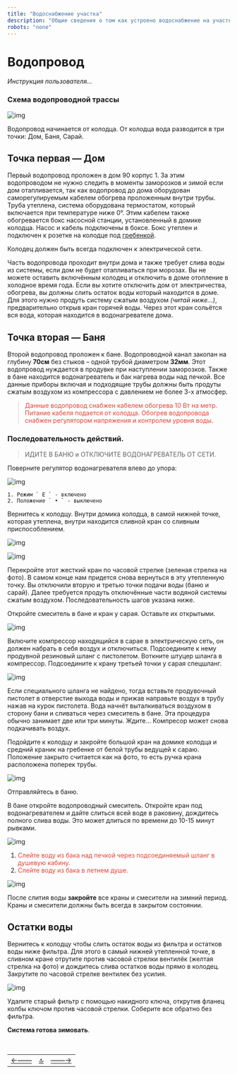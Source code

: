 ```yaml
---
title: "Водоснабжение участка"
description: "Общие сведения о том как устроено водоснабжение на участке"
robots: "none"
---
```


<div class="navi"><nav id="navi"><!-- js --></nav></div>

# Водопровод

*Инструкция пользователя…*

### Схема водопроводной трассы

<span id="img00i04" class="img" onclick="imgResize()">![img](assets/img/Olhovka-techmap.004.jpeg)</span>

Водопровод начинается от колодца. От колодца вода разводится в три точки: Дом, Баня, Сарай.

## Точка первая — Дом

Первый водопровод проложен в дом 90 корпус 1.
За этим водопроводом не нужно следить в моменты заморозков и зимой если дом отапливается, так как водопровод до дома оборудован саморегулируемым кабелем обогрева проложенным внутри трубы. Труба утеплена, система оборудована термостатом, который включается при температуре ниже 0°. Этим кабелем также обогревается бокс насосной станции, установленный в домике колодца. Насос и кабель подключены в боксе. Бокс утеплен и подключен к розетке на колодце под [гребенкой](https://www.google.com/search?q=гребенка+воды&tbm=isch&ved=2ahUKEwieieqy16eCAxUjHRAIHYc7BXAQ2-cCegQIABAA&oq=гребенка+воды&gs_lcp=CgNpbWcQAzIFCAAQgAQyBggAEAgQHjIGCAAQCBAeMgYIABAIEB46BAgjECc6BwgAEIoFEEM6BwgAEBgQgARQgAdYiA9g6RFoAHAAeACAAY0BiAHgBZIBAzAuNpgBAKABAaoBC2d3cy13aXotaW1nwAEB&sclient=img&ei=o9NEZd6rIqO6wPAPh_eUgAc&bih=699&biw=1280&hl=RU).

Колодец должен быть всегда подключен к электрической сети.

Часть водопровода проходит внутри дома и также требует слива воды из системы, если дом не будет отапливаться при морозах. Вы не можете оставить включённым колодец и отключить в доме отопление в холодное время года. Если вы хотите отключить дом от электричества, обогрева, вы должны слить остаток воды который находится в доме. Для этого нужно продуть систему сжатым воздухом *(читай ниже…)*, предварительно открыв кран <span class="red">горячей воды</span>. Через этот кран сольётся вся вода, которая находится в водонагревателе дома.

## Точка вторая — Баня

Второй водопровод проложен к бане. Водопроводной канал закопан на глубину **70см** без стыков – одной трубой диаметром **32мм**. Этот водопровод нуждается в продувке при наступлении заморозков. Также в бане находится водонагреватель и бак нагрева воды над печкой. Все данные приборы включая и подходящие трубы должны быть продуты сжатым воздухом из компрессора с давлением не более 3-х атмосфер.

><span style="color: #e34234;"> Данные водопровод снабжен кабелем обогрева 10 Вт на метр. Питание кабеля подается от колодца. Обогрев водопровода снабжен регулятором напряжения и контролем уровня воды.

### Последовательность действий.

>ИДИТЕ В БАНЮ и ОТКЛЮЧИТЕ ВОДОНАГРЕВАТЕЛЬ ОТ СЕТИ.

Поверните регулятор водонагревателя влево до упора:

<span id="img00013d3" class="img" onclick="imgResize()">![img](https://img.a374.ru/off-boiler.jpg)</span>

    1. Режим ` E ` - включено
    2. Положение ` • ` - выключено

Вернитесь к колодцу. Внутри домика колодца, в самой нижней точке, которая
утеплена, внутри находится сливной кран со сливным приспособлением.

<span id="img000we3" class="img" onclick="imgResize()">![img](assets/img/0003-home.jpg)</span>

<span id="img0004" class="img" onclick="imgResize()">![img](assets/img/0004-home.jpg)</span>

Перекройте этот жесткий кран по часовой стрелке (зеленая стрелка на фото). В самом конце нам придется снова вернуться в эту утепленную точку.
Вы отключили вторую и третью точки подачи воды (баню и сарай). Далее требуется продуть отключённые части водяной системы сжатым воздухом. Последовательность шагов указана ниже.

Откройте смеситель в бане и кран у сарая. Оставьте их открытыми.

<span id="img00jhk10" class="img" onclick="imgResize()">![img](assets/img/0010-home.jpg)</span>

Включите компрессор находящийся в сарае в электрическую сеть, он должен набрать в себя воздух и отключиться. Подсоедините к нему продувной резиновый шланг с пистолетом. Воткните штуцер шланга в компрессор. Подсоедините к крану третьей точки у сарая спецшланг.

<span id="img0we007" class="img" onclick="imgResize()">![img](assets/img/0007-home.jpg)</span>

Если специального шланга не найдено, тогда вставьте продувочный пистолет в отверстие выхода воды и прижав направьте воздух в трубу нажав на курок пистолета.  Вода начнёт выталкиваться воздухом в сторону бани и сливаться через смеситель в бане. Эта процедура обычно занимает две или три минуты. Ждите… Компресор может снова подкачивать воздух.

Подойдите к колодцу и закройте большой кран на домике колодца и средний краник на гребенке от белой трубы ведущей к сараю. Положение закрыто считается как на фото, то есть ручка крана расположена поперек трубы.

<span id="img000hh2" class="img" onclick="imgResize()">![img](assets/img/0002-home.jpg)</span>

Отправляйтесь в баню.

В бане откройте водопроводный смеситель.
Откройте кран под водонагревателем и дайте слиться всей воде в раковину, дождитесь полного слива воды. Это может длиться по времени до 10-15 минут рывками.

<span id="img0h008" class="img" onclick="imgResize()">![img](assets/img/0008-home.jpg)</span>

1. <span style="color: #e34234;">Слейте воду из бака над печкой через подсоединяемый шланг в душевую кабину.
2. <span style="color: #e34234;">Слейте воду из бака в летнем душе.

<span id="img0009" class="img" onclick="imgResize()">![img](assets/img/0009-home.jpg)</span>

После слития воды **закройте** все краны и смесители на зимний период. Краны и смесители должны быть всегда в закрытом состоянии.

## Остатки воды

Вернитесь к колодцу чтобы слить остаток воды из фильтра и остатков воды ниже
фильтра. Для этого в самый нижней утепленной точке, в сливном кране отрутите против часовой стрелки вентилёк (желтая стрелка на фото) и дождитесь слива остатков воды прямо в колодец. Закрутите по часовой стрелке вентилек без усилия.

<span id="img00ls04" class="img" onclick="imgResize()">![img](assets/img/0004-home.jpg)</span>

Удалите старый фильтр с помощью накидного ключа, открутив фланец колбы ключом против часовой стрелки. Соберите все обратно без фильтра.

**Система готова зимовать**.

<script src="assets/js/navi.js"></script>

<!--ystm_start-->
<br>

 ||||
 |:---|:---:|---:|
 [←——](readme.md)|[🔝](#)|[——→](002-energy.md)

 <br>
<!--ystm_end-->
